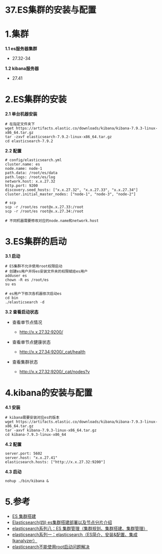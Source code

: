 # 37.ES集群的安装与配置

# 1.集群

**1.1 es服务器集群**

- 27.32-34

**1.2 kibana服务器**

- 27.41

# 2.ES集群的安装

**2.1 单台机器安装**
~~~
# 在指定文件夹下
wget https://artifacts.elastic.co/downloads/kibana/kibana-7.9.3-linux-x86_64.tar.gz
tar -zxvf elasticsearch-7.9.2-linux-x86_64.tar.gz 
cd elasticsearch-7.9.2
~~~

**2.2 配置**
~~~
# config/elasticsearch.yml
cluster.name: es
node.name: node-1
path.data: /root/es/data
path.logs: /root/es/log
network.host: x.x.27.32
http.port: 9200
discovery.seed_hosts: ["x.x.27.32", "x.x.27.33", "x.x.27.34"]
cluster.initial_master_nodes: ["node-1", "node-3", "node-2"]

# scp
scp -r /root/es root@x.x.27.33:/root
scp -r /root/es root@x.x.27.34:/root

# 不同机器需要修改对应的node.name和network.host
~~~

# 3.ES集群的启动

**3.1 启动**
~~~
# ES集群不允许使用root权限启动
# 创建es用户并将es安装文件夹的权限赋给es用户
adduser es
chown -R es /root/es
su es

# es用户下依次各机器依次启动es
cd bin
./elasticsearch -d
~~~

**3.2 查看启动状态**

- 查看单节点情况
   - http://x.x.27.32:9200/

- 查看单节点健康状态
   - http://x.x.27.34:9200/_cat/health

- 查看集群状态
   - http://x.x.27.32:9200/_cat/nodes?v

# 4.kibana的安装与配置

**4.1 安装**
~~~
# kibana需要安装对应es的版本
wget https://artifacts.elastic.co/downloads/kibana/kibana-7.9.3-linux-x86_64.tar.gz
tar -axvf kibana-7.9.3-linux-x86_64.tar.gz
cd kibana-7.9.3-linux-x86_64
~~~

**4.2 配置**
~~~
server.port: 5602
server.host: "x.x.27.41"
elasticsearch.hosts: ["http://x.x.27.32:9200"]
~~~

**4.3 启动**
~~~
nohup ./bin/kibana &
~~~

# 5.参考

- [ES 集群搭建](https://juejin.im/post/6844903886579482638#heading-5)
- [Elasticsearch(四) es集群搭建部署以及节点分片介绍](https://blog.csdn.net/liuhenghui5201/article/details/106472931)
- [elasticsearch系列八：ES 集群管理（集群规划、集群搭建、集群管理）](https://www.cnblogs.com/leesmall/p/9220535.html)
- [elasticsearch系列一：elasticsearch（ES简介、安装&配置、集成Ikanalyzer）](https://www.cnblogs.com/leeSmall/p/9189078.html)
- [elasticsearch不能使用root启动问题解决](https://www.cnblogs.com/gcgc/p/10297563.html)

